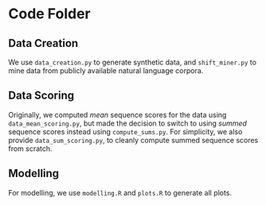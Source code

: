 # Code Folder

## Data Creation
We use `data_creation.py` to generate synthetic data, and `shift_miner.py` to mine data from publicly available natural language corpora.

## Data Scoring
Originally, we computed *mean* sequence scores for the data using `data_mean_scoring.py`, but made the decision to switch to using *summed* sequence scores instead using `compute_sums.py`. For simplicity, we also provide `data_sum_scoring.py`, to cleanly compute summed sequence scores from scratch.

## Modelling
For modelling, we use `modelling.R` and `plots.R` to generate all plots.
